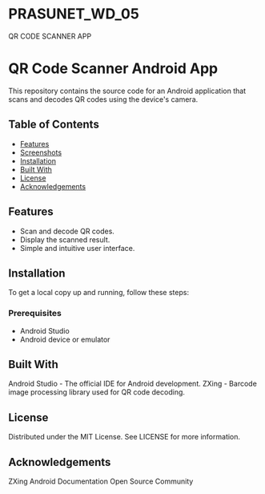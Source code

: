 # PRASUNET_WD_05
QR CODE SCANNER APP
# QR Code Scanner Android App

This repository contains the source code for an Android application that scans and decodes QR codes using the device's camera.

## Table of Contents

- [Features](#features)
- [Screenshots](#screenshots)
- [Installation](#installation)
- [Built With](#built-with)
- [License](#license)
- [Acknowledgements](#acknowledgements)

## Features

- Scan and decode QR codes.
- Display the scanned result.
- Simple and intuitive user interface.



## Installation

To get a local copy up and running, follow these steps:

### Prerequisites

- Android Studio
- Android device or emulator
  
## Built With
Android Studio - The official IDE for Android development.
ZXing - Barcode image processing library used for QR code decoding.

## License
Distributed under the MIT License. See LICENSE for more information.

## Acknowledgements
ZXing
Android Documentation
Open Source Community
